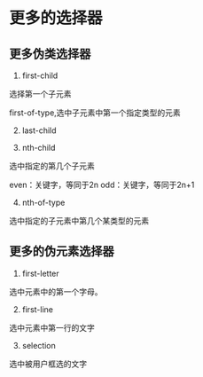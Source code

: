 # 更多的选择器

## 更多伪类选择器


1. first-child

选择第一个子元素

first-of-type,选中子元素中第一个指定类型的元素

2. last-child

3. nth-child

选中指定的第几个子元素

even：关键字，等同于2n
odd：关键字，等同于2n+1

4. nth-of-type

选中指定的子元素中第几个某类型的元素



## 更多的伪元素选择器

1. first-letter

选中元素中的第一个字母。

2. first-line

选中元素中第一行的文字

3. selection

选中被用户框选的文字